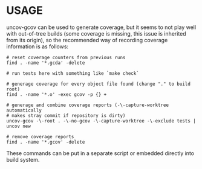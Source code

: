 USAGE
=====

uncov-gcov can be used to generate coverage, but it seems to not play well with
out-of-tree builds (some coverage is missing, this issue is inherited from its
origin), so the recommended way of recording coverage information is as follows:

```
# reset coverage counters from previous runs
find . -name '*.gcda' -delete

# run tests here with something like `make check`

# generage coverage for every object file found (change "." to build root)
find . -name '*.o' -exec gcov -p {} +

# generage and combine coverage reports (-\-capture-worktree automatically
# makes stray commit if repository is dirty)
uncov-gcov -\-root . -\-no-gcov -\-capture-worktree -\-exclude tests | uncov new

# remove coverage reports
find . -name '*.gcov' -delete
```

These commands can be put in a separate script or embedded directly into build
system.
